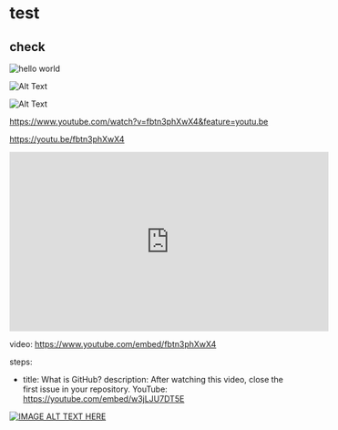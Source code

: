 # test
## check


![hello world](https://media.giphy.com/media/yxSUYl58s2Z3sdPQme/giphy.gif)


![Alt Text](https://giphy.com/gifs/yxSUYl58s2Z3sdPQme/html5)

![Alt Text](https://youtu.be/fbtn3phXwX4)



https://www.youtube.com/watch?v=fbtn3phXwX4&feature=youtu.be

https://youtu.be/fbtn3phXwX4

<iframe width="560" height="315" src="https://www.youtube.com/embed/fbtn3phXwX4" frameborder="0" allow="accelerometer; autoplay; clipboard-write; encrypted-media; gyroscope; picture-in-picture" allowfullscreen></iframe>


video: https://www.youtube.com/embed/fbtn3phXwX4

steps:
- title: What is GitHub?
  description: After watching this video, close the first issue in your repository.
  YouTube: https://youtube.com/embed/w3jLJU7DT5E

[![IMAGE ALT TEXT HERE](http://img.youtube.com/vi/YOUTUBE_VIDEO_ID_HERE/0.jpg)](http://www.youtube.com/watch?v=fbtn3phXwX4&feature=youtu.be)


